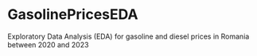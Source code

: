 # GasolinePricesEDA
Exploratory Data Analysis (EDA) for gasoline and diesel prices in Romania between 2020 and 2023
